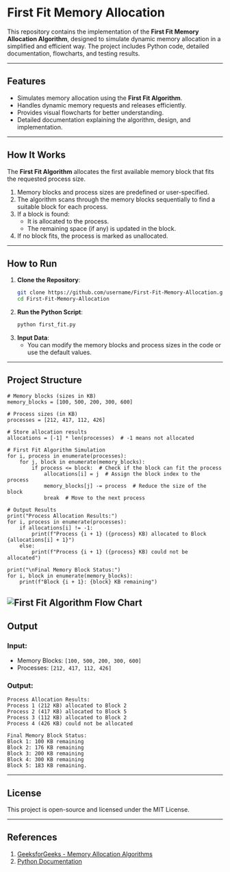 
# **First Fit Memory Allocation**

This repository contains the implementation of the **First Fit Memory Allocation Algorithm**, designed to simulate dynamic memory allocation in a simplified and efficient way. The project includes Python code, detailed documentation, flowcharts, and testing results.

---

## **Features**
- Simulates memory allocation using the **First Fit Algorithm**.
- Handles dynamic memory requests and releases efficiently.
- Provides visual flowcharts for better understanding.
- Detailed documentation explaining the algorithm, design, and implementation.

---

## **How It Works**
The **First Fit Algorithm** allocates the first available memory block that fits the requested process size.  
1. Memory blocks and process sizes are predefined or user-specified.  
2. The algorithm scans through the memory blocks sequentially to find a suitable block for each process.  
3. If a block is found:
   - It is allocated to the process.
   - The remaining space (if any) is updated in the block.  
4. If no block fits, the process is marked as unallocated.  

---

## **How to Run**
1. **Clone the Repository**:
   ```bash
   git clone https://github.com/username/First-Fit-Memory-Allocation.git
   cd First-Fit-Memory-Allocation
   ```
2. **Run the Python Script**:
   ```bash
   python first_fit.py
   ```
3. **Input Data**:
   - You can modify the memory blocks and process sizes in the code or use the default values.

---

## **Project Structure**
```
# Memory blocks (sizes in KB)
memory_blocks = [100, 500, 200, 300, 600]

# Process sizes (in KB)
processes = [212, 417, 112, 426]

# Store allocation results
allocations = [-1] * len(processes)  # -1 means not allocated

# First Fit Algorithm Simulation
for i, process in enumerate(processes):
    for j, block in enumerate(memory_blocks):
        if process <= block:  # Check if the block can fit the process
            allocations[i] = j  # Assign the block index to the process
            memory_blocks[j] -= process  # Reduce the size of the block
            break  # Move to the next process

# Output Results
print("Process Allocation Results:")
for i, process in enumerate(processes):
    if allocations[i] != -1:
        print(f"Process {i + 1} ({process} KB) allocated to Block {allocations[i] + 1}")
    else:
        print(f"Process {i + 1} ({process} KB) could not be allocated")

print("\nFinal Memory Block Status:")
for i, block in enumerate(memory_blocks):
    print(f"Block {i + 1}: {block} KB remaining")

```
![First Fit Algorithm Flow Chart]([image_url](https://github.com/Charakaja/First-Fit-Memory-Allocation/blob/main/First%20Fit%20Flow1.png?raw=true))
---

## **Output**
### **Input**:
- Memory Blocks: `[100, 500, 200, 300, 600]`
- Processes: `[212, 417, 112, 426]`

### **Output**:
```
Process Allocation Results:
Process 1 (212 KB) allocated to Block 2
Process 2 (417 KB) allocated to Block 5
Process 3 (112 KB) allocated to Block 2
Process 4 (426 KB) could not be allocated

Final Memory Block Status:
Block 1: 100 KB remaining
Block 2: 176 KB remaining
Block 3: 200 KB remaining
Block 4: 300 KB remaining
Block 5: 183 KB remaining.
```
---



## **License**
This project is open-source and licensed under the MIT License.

---

## **References**
1. [GeeksforGeeks - Memory Allocation Algorithms](https://www.geeksforgeeks.org/dynamic-memory-allocation-in-c-using-malloc-free/)
2. [Python Documentation](https://docs.python.org/)

